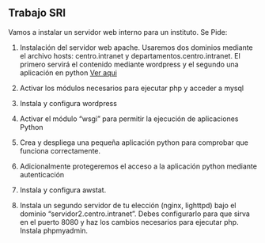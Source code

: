 ## Trabajo SRI

Vamos a instalar un servidor web interno para un instituto. Se Pide:


1. Instalación del servidor web apache. Usaremos dos dominios mediante el archivo hosts: centro.intranet y departamentos.centro.intranet. El primero servirá el contenido mediante wordpress y el segundo una aplicación en python [Ver aqui](https://github.com/RubenEsquivelMoron/ProyectoSRI/blob/ed9329b656f2f69fd77c6ad01eb4d73720fda11d/ejercicio1.md)

2. Activar los módulos necesarios para ejecutar php y acceder a mysql

3. Instala y configura wordpress

4. Activar el módulo “wsgi” para permitir la ejecución de aplicaciones Python

5. Crea y despliega una pequeña aplicación python para comprobar que funciona correctamente.

6. Adicionalmente protegeremos el acceso a la aplicación python mediante autenticación

7. Instala y configura awstat.

8. Instala un segundo servidor de tu elección (nginx, lighttpd) bajo el dominio “servidor2.centro.intranet”. Debes configurarlo para que sirva en el puerto 8080 y haz los cambios necesarios para ejecutar php. Instala phpmyadmin.
